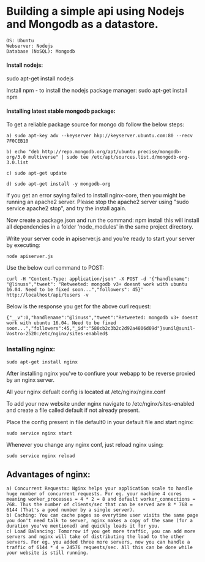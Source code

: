 # Building a simple api using Nodejs and Mongodb as a datastore.

    OS: Ubuntu
    Webserver: Nodejs
    Database (NoSQL): Mongodb

#### Install nodejs:
sudo apt-get install nodejs

Install npm - to install the nodejs package manager:
sudo apt-get install npm

#### Installing latest stable mongodb package:

To get a reliable package source for mongo db follow the below steps:

    a) sudo apt-key adv --keyserver hkp://keyserver.ubuntu.com:80 --recv 7F0CEB10
    
    b) echo "deb http://repo.mongodb.org/apt/ubuntu precise/mongodb-org/3.0 multiverse" | sudo tee /etc/apt/sources.list.d/mongodb-org-3.0.list
    
    c) sudo apt-get update
    
    d) sudo apt-get install -y mongodb-org

if you get an error saying failed to install nginx-core, then you might be running an apache2 server. Please stop the apache2 server using "sudo service apache2 stop", and try the install again.

Now create a package.json and run the command:
    npm install
this will install all dependencies in a folder 'node_modules' in the same project directory.

Write your server code in apiserver.js and you're ready to start your server by executing:

    node apiserver.js

Use the below curl command to POST:

    curl -H "Content-Type: application/json" -X POST -d '{"handlename": "@linuss","tweet": "Retweeted: mongodb v3+ doesnt work with ubuntu 16.04. Need to be fixed soon...","followers": 45}' http://localhost/api/tusers -v

Below is the response you get for the above curl request:

    {"__v":0,"handlename":"@linuss","tweet":"Retweeted: mongodb v3+ doesnt work with ubuntu 16.04. Need to be fixed soon...","followers":45,"_id":"580cb2c3b2c2d92a4806d09d"}sunil@sunil-Vostro-2520:/etc/nginx/sites-enabled$
    
### Installing nginx:

    sudo apt-get install nginx
After installing nginx you've to confiure your webapp to be reverse proxied by an nginx server.

All your nginx defualt config is located at /etc/nginx/nginx.conf

To add your new website under nginx navigate to /etc/nginx/sites-enabled and create a file called default if not already present.

Place the config present in file default0 in your default file and start nginx:

    sudo service nginx start

Whenever you change any nginx conf, just reload nginx using:

    sudo service nginx reload

## Advantages of nginx:
    a) Concurrent Requests: Nginx helps your application scale to handle huge number of concurrent requests. For eg. your machine 4 cores meaning worker_processes = 4 * 2 = 8 and default worker_connections = 768. Thus the number of clients/sec that can be served are 8 * 768 = 6144 (That's a good number by a single server).
    b) Caching: You can cache pages so everytime user visits the same page you don't need talk to server, nginx makes a copy of the same (for a duration you've mentioned) and quickly loads it for you.
    c) Load Balancing: Tomorrow if you get more traffic, you can add more servers and nginx will take of distributing the load to the other servers. For eg. you added three more servers, now you can handle a traffic of 6144 * 4 = 24576 requests/sec. All this can be done while your website is still running.
